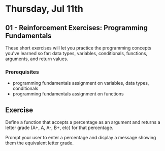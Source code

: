 # Thursday, Jul 11th
## 01 - Reinforcement Exercises: Programming Fundamentals

These short exercises will let you practice the programming concepts you've learned so far: data types, variables, conditionals, functions, arguments, and return values.

### Prerequisites

+ programming fundamentals assignment on variables, data types, conditionals
+ programming fundamentals assignment on functions

## Exercise

Define a function that accepts a percentage as an argument and returns a letter grade (A+, A, A-, B+, etc) for that percentage.

Prompt your user to enter a percentage and display a message showing them the equivalent letter grade.
